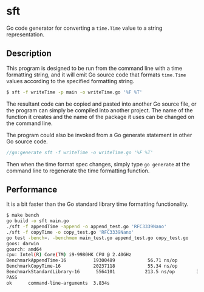 # sft

Go code generator for converting a `time.Time` value to a string
representation.

## Description

This program is designed to be run from the command line with a time
formatting string, and it will emit Go source code that formats
`time.Time` values according to the specified formatting string.

```Bash
$ sft -f writeTime -p main -o writeTime.go '%F %T'
```

The resultant code can be copied and pasted into another Go source
file, or the program can simply be compiled into another project. The
name of the function it creates and the name of the package it uses
can be changed on the command line.

The program could also be invoked from a Go generate statement in
other Go source code.

```Go
//go:generate sft -f writeTime -o writeTime.go '%F %T'
```

Then when the time format spec changes, simply type `go generate` at
the command line to regenerate the time formatting function.

## Performance

It is a bit faster than the Go standard library time formatting
functionality.

```Bash
$ make bench
go build -o sft main.go
./sft -f appendTime -append -o append_test.go 'RFC3339Nano'
./sft -f copyTime -o copy_test.go 'RFC3339Nano'
go test -bench=. -benchmem main_test.go append_test.go copy_test.go
goos: darwin
goarch: amd64
cpu: Intel(R) Core(TM) i9-9980HK CPU @ 2.40GHz
BenchmarkAppendTime-16         	19300489	        56.71 ns/op	       0 B/op	       0 allocs/op
BenchmarkCopyTime-16           	20237118	        55.34 ns/op	       0 B/op	       0 allocs/op
BenchmarkStandardLibrary-16    	 5564101	       213.5 ns/op	      32 B/op	       1 allocs/op
PASS
ok  	command-line-arguments	3.834s
```
